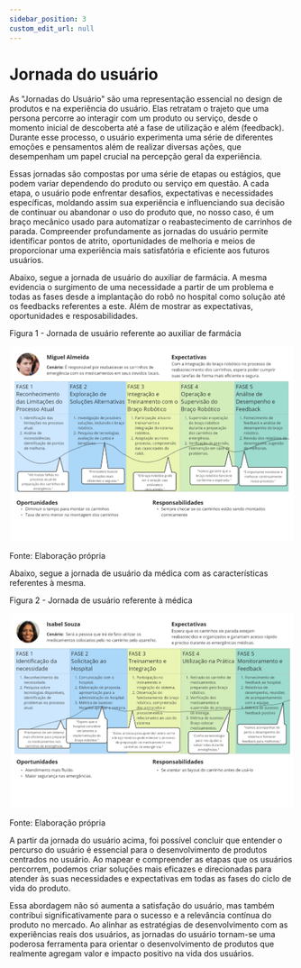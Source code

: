 ```yaml
---
sidebar_position: 3
custom_edit_url: null
---
```


# Jornada do usuário

As "Jornadas do Usuário" são uma representação essencial no design de produtos e na experiência do usuário. Elas retratam o trajeto que uma persona percorre ao interagir com um produto ou serviço, desde o momento inicial de descoberta até a fase de utilização e além (feedback). Durante esse processo, o usuário experimenta uma série de diferentes emoções e pensamentos além de realizar diversas ações, que desempenham um papel crucial na percepção geral da experiência.

Essas jornadas são compostas por uma série de etapas ou estágios, que podem variar dependendo do produto ou serviço em questão. A cada etapa, o usuário pode enfrentar desafios, expectativas e necessidades específicas, moldando assim sua experiência e influenciando sua decisão de continuar ou abandonar o uso do produto que, no nosso caso, é um braço mecânico usado para automatizar o reabastecimento de carrinhos de parada. Compreender profundamente as jornadas do usuário permite identificar pontos de atrito, oportunidades de melhoria e meios de proporcionar uma experiência mais satisfatória e eficiente aos futuros usuários.

Abaixo, segue a jornada de usuário do auxiliar de farmácia. A mesma evidencia o surgimento de uma necessidade a partir de um problema e todas as fases desde a implantação do robô no hospital como solução até os feedbacks referentes a este. Além de mostrar as expectativas, oportunidades e resposabilidades.

<p style={{textAlign: 'center'}}>Figura 1 - Jornada de usuário referente ao auxiliar de farmácia</p>

![Jornada de usuário referente ao auxiliar de farmácia](../../../static/img/ux/jornadausu_1.jpg)

<p style={{textAlign: 'center'}}>Fonte: Elaboração própria</p>

Abaixo, segue a jornada de usuário da médica com as características referentes à mesma.

<p style={{textAlign: 'center'}}>Figura 2 - Jornada de usuário referente à médica</p>

![testJornada de usuário referente à médicae](../../../static/img/ux/jornadausu_2.jpg)

<p style={{textAlign: 'center'}}>Fonte: Elaboração própria</p>

A partir da jornada do usuário acima, foi possível concluir que entender o percurso do usuário é essencial para o desenvolvimento de produtos centrados no usuário. Ao mapear e compreender as etapas que os usuários percorrem, podemos criar soluções mais eficazes e direcionadas para atender às suas necessidades e expectativas em todas as fases do ciclo de vida do produto.

Essa abordagem não só aumenta a satisfação do usuário, mas também contribui significativamente para o sucesso e a relevância contínua do produto no mercado. Ao alinhar as estratégias de desenvolvimento com as experiências reais dos usuários, as jornadas do usuário tornam-se uma poderosa ferramenta para orientar o desenvolvimento de produtos que realmente agregam valor e impacto positivo na vida dos usuários.

